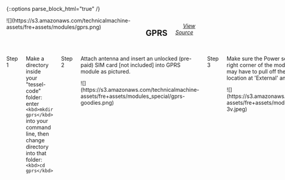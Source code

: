 {::options parse_block_html="true" /}

<div class="row">

<div class="large-12 columns fre-container"><span>![](https://s3.amazonaws.com/technicalmachine-assets/fre+assets/modules/gprs.png)</span>

## <span style="padding-left:10px;">GPRS</span>

<span style="padding-left:20px;">[_View Source_](https://github.com/tessel/gprs-sim900)</span></div>

</div>

<div id="gprs" class="row">

<div class="large-12 columns">

<div class="row">

<div class="large-12 columns">

Step 1

</div>

</div>

<div class="row">

<div class="large-12 columns">

Make a directory inside your "tessel-code" folder: enter `<kbd>mkdir gprs</kbd>` into your command line, then change directory into that folder: `<kbd>cd gprs</kbd>`

</div>

</div>

<div class="row">

<div class="large-12 columns">

Step 2

</div>

</div>

<div class="row">

<div class="large-6 columns">

Attach antenna and insert an unlocked (pre-paid) SIM card [not included] into GPRS module as pictured.

</div>

<div class="large-6 columns">

<div class="row">

<div class="large-12 columns">![](https://s3.amazonaws.com/technicalmachine-assets/fre+assets/modules_special/gprs-goodies.png)</div>

</div>

</div>

</div>

<div class="row">

<div class="large-12 columns">

Step 3

</div>

</div>

<div class="row">

<div class="large-6 columns">

Make sure the Power select jumper in the top right corner of the module is set to 3.3V. You may have to pull off the jumper pin from its location at 'External' and move it to 3.3V.

</div>

<div class="large-6 columns">

<div class="row">

<div class="large-12 columns">![](https://s3.amazonaws.com/technicalmachine-assets/fre+assets/modules_special/gprs-3v.jpeg)</div>

</div>

</div>

</div>

<div class="row">

<div class="large-12 columns">

Step 4

</div>

</div>

<div class="row">

<div class="large-6 columns">

Plug the GPRS module into Tessel **port A** with the hexagon/icon side down and the electrical components on the top, then plug Tessel into your computer via USB.

</div>

<div class="large-6 columns">

<div class="row">

<div class="large-12 columns">![](https://s3.amazonaws.com/technicalmachine-assets/fre+assets/modules_plugged/gprs.jpeg)</div>

</div>

</div>

</div>

<div class="row">

<div class="large-12 columns">

Step 5

</div>

</div>

<div class="row">

<div class="large-6 columns">

Install by typing `<kbd>npm install gprs-sim900</kbd>` into the command line.

</div>

<div class="large-6 columns">

<div class="row">

<div class="large-12 columns">![](https://s3.amazonaws.com/technicalmachine-assets/fre+assets/modules_corners/gprs.jpg)</div>

</div>

</div>

</div>

<div class="row">

<div class="large-12 columns">

Step 6

</div>

</div>

<div class="row">

<div class="large-12 columns left">

Save this code in a text file called `gprs.js`:

    // Any copyright is dedicated to the Public Domain.
    // http://creativecommons.org/publicdomain/zero/1.0/

    /*********************************************
    Use the GPRS module to send a text to a phone
    number of your choice.
    *********************************************/

    var tessel = require('tessel');
    var hardware = tessel.port['A'];
    var gprslib = require('gprs-sim900');

    var phoneNumber = '##########'; // Replace the #s with the String representation of the phone number, including country code (1 for USA)
    var message = 'Text from a Tessel!';

    //  Port, callback
    var gprs = gprslib.use(hardware);
    gprs.on('ready', function() {
    console.log('GPRS module connected to Tessel. Searching for network...')
    //  Give it 10 more seconds to connect to the network, then try to send an SMS
    setTimeout(function() {
    console.log('Sending', message, 'to', phoneNumber, '...');
    // Send message
    gprs.sendSMS(phoneNumber, message, function smsCallback(err, data) {
    if (err) {
    return console.log(err);
    }
    var success = data[0] !== -1;
    console.log('Text sent:', success);
    if (success) {
    // If successful, log the number of the sent text
    console.log('GPRS Module sent text #', data[0]);
    }
    });
    }, 10000);
    });

    //  Emit unsolicited messages beginning with...
    gprs.emitMe(['NORMAL POWER DOWN', 'RING', '+']);

    gprs.on('NORMAL POWER DOWN', function powerDaemon () {
    gprs.emit('powered off');
    console.log('The GPRS Module is off now.');
    });

    gprs.on('RING', function someoneCalledUs () {
    var instructions = 'Someone\'s calling!\nType the command \'ATA\' to answer and \'ATH\' to hang up.\nYou\'ll need a mic and headset connected to talk and hear.\nIf you want to call someone, type \'ATD"[their 10+digit number]"\'.';
    console.log(instructions);
    });

    gprs.on('+', function handlePlus (data) {
    console.log('Got an unsolicited message that begins with a \'+\'! Data:', data);
    });

    //  Command the GPRS module via the command line
    process.stdin.resume();
    process.stdin.on('data', function (data) {
    data = String(data).replace(/[\r\n]*$/, '');  //  Removes the line endings
    console.log('got command', [data]);
    gprs._txrx(data, 10000, function(err, data) {
    console.log('\nreply:\nerr:\t', err, '\ndata:');
    data.forEach(function(d) {
    console.log('\t' + d);
    });
    console.log('');
    });
    });

    //  Handle errors
    gprs.on('error', function (err) {
    console.log('Got an error of some kind:\n', err);
    });

</div>

</div>

<div class="row">

<div class="large-12 columns">

Step 7

</div>

</div>

<div class="row">

<div class="large-6 columns">

Replace '##########' in the code with a phone number to text (including country code) and save again.

In your command line, `<kbd>tessel run gprs.js</kbd>`  
 After 10-20 seconds, check the phone you specified for a text!

If it didn't work, check the green 'NET LIGHT' LED on your GPRS module. If it is blinking more quickly than once every three seconds, you don't have enough bars of phone service to send a text.  

**Bonus:** Try interacting with the module using the command line.

Once your Tessel has successfully sent you a text, text it back. If all goes well, you should see a notification in your command line when the Tessel receives the SMS from your phone. To read the text you sent the Tessel, enter `at+cmgr=x`, where x is the number mentioned in the 'unsolicited event' notification.  

To see what else you can do with the GPRS module, see the module docs [here](https://github.com/tessel/gprs-sim900).

</div>

<div class="large-6 columns">

<div class="row">

<div class="large-12 columns">![](https://s3.amazonaws.com/technicalmachine-assets/fre+assets/gifs/gprs.gif)</div>

</div>

</div>

</div>

<div class="row">

<div class="large-12 columns">

Step 8

</div>

</div>

<div class="row">

<div class="large-6 columns">

The GPRS module can be externally powered through the External power pins. This allows the module to draw more current and get a better connection to the cell network. If you're seeing the Tessel become unresponsive after running the GPRS module, switch to external power.  

First switch the jumper in the green area to connect External the 3.3V pins. Then connect an external GND to one of the two black arrows in the pink circle and external power to one of the two red arrows.

</div>

<div class="large-6 columns">

<div class="row">

<div class="large-12 columns">![](https://s3.amazonaws.com/technicalmachine-assets/fre+assets/modules_clipped/gprs-external-power.jpg)</div>

</div>

</div>

</div>

<div class="row">

<div class="large-12 columns">

Step 9

</div>

</div>

<div class="row">

<div class="large-12 columns">

What else can you do with a GPRS module? Try a [community-created project.](http://tessel.io/projects)

</div>

</div>

<div class="row">

<div class="large-6 columns left"><iframe frameborder="0" height="270" scrolling="no" src="http://tessel.hackster.io/paigereads/gprs-trigger/embed" width="360"></iframe></div>

<div class="large-6 columns left"><iframe frameborder="0" height="270" scrolling="no" src="http://tessel.hackster.io/heikki74/tessel-tracker-demo/embed" width="360"></iframe></div>

</div>

<div class="row">

<div class="large-12 columns">

What are you making? [Share your invention!](http://tessel.hackster.io/)

If you run into any issues you can check out the [GPRS forums](http://forums.tessel.io/category/gprs).

</div>

</div>

</div>

</div>

